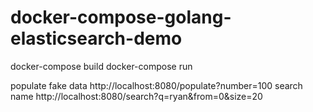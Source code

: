 # docker-compose-golang-elasticsearch-demo

docker-compose build
docker-compose run

populate fake data
http://localhost:8080/populate?number=100
search name
http://localhost:8080/search?q=ryan&from=0&size=20
